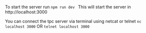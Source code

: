 To start the server run ```npm run dev ```
This will start the server in http://localhost:3000

You can connect the tpc server via terminal using netcat or telnet ```nc localhost 3000``` OR ```telnet localhost 3000```